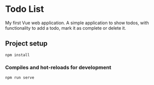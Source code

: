 # Todo List
My first Vue web application. A simple application to show todos, with functionality to add a todo, mark it as complete or delete it.

## Project setup
```
npm install
```

### Compiles and hot-reloads for development
```
npm run serve
```

